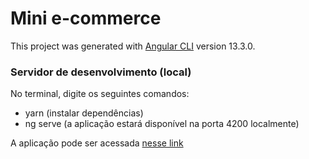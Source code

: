 # Mini e-commerce

This project was generated with [Angular CLI](https://github.com/angular/angular-cli) version 13.3.0.

### Servidor de desenvolvimento (local)

No terminal, digite os seguintes comandos:

- yarn (instalar dependências)
- ng serve (a aplicação estará disponível na porta 4200 localmente)

A aplicação pode ser acessada [nesse link](https://mini-ecommerce-gules.vercel.app)
